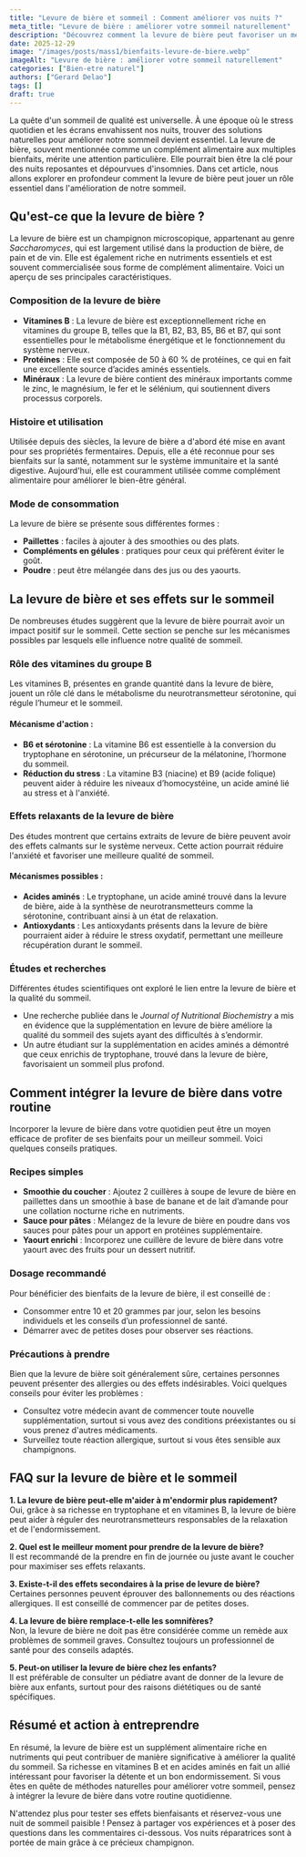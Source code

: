 ```yaml
---
title: "Levure de bière et sommeil : Comment améliorer vos nuits ?"
meta_title: "Levure de bière : améliorer votre sommeil naturellement"
description: "Découvrez comment la levure de bière peut favoriser un meilleur sommeil et améliorer votre bien-être. Informez-vous sur ses bienfaits dès maintenant !"
date: 2025-12-29
image: "/images/posts/mass1/bienfaits-levure-de-biere.webp"
imageAlt: "Levure de bière : améliorer votre sommeil naturellement"
categories: ["Bien-etre naturel"]
authors: ["Gerard Delao"]
tags: []
draft: true
---
```


La quête d'un sommeil de qualité est universelle. À une époque où le stress quotidien et les écrans envahissent nos nuits, trouver des solutions naturelles pour améliorer notre sommeil devient essentiel. La levure de bière, souvent mentionnée comme un complément alimentaire aux multiples bienfaits, mérite une attention particulière. Elle pourrait bien être la clé pour des nuits reposantes et dépourvues d'insomnies. Dans cet article, nous allons explorer en profondeur comment la levure de bière peut jouer un rôle essentiel dans l'amélioration de notre sommeil.

## Qu'est-ce que la levure de bière ?

La levure de bière est un champignon microscopique, appartenant au genre *Saccharomyces*, qui est largement utilisé dans la production de bière, de pain et de vin. Elle est également riche en nutriments essentiels et est souvent commercialisée sous forme de complément alimentaire. Voici un aperçu de ses principales caractéristiques.

### Composition de la levure de bière

- **Vitamines B** : La levure de bière est exceptionnellement riche en vitamines du groupe B, telles que la B1, B2, B3, B5, B6 et B7, qui sont essentielles pour le métabolisme énergétique et le fonctionnement du système nerveux.
- **Protéines** : Elle est composée de 50 à 60 % de protéines, ce qui en fait une excellente source d’acides aminés essentiels.
- **Minéraux** : La levure de bière contient des minéraux importants comme le zinc, le magnésium, le fer et le sélénium, qui soutiennent divers processus corporels.

### Histoire et utilisation

Utilisée depuis des siècles, la levure de bière a d'abord été mise en avant pour ses propriétés fermentaires. Depuis, elle a été reconnue pour ses bienfaits sur la santé, notamment sur le système immunitaire et la santé digestive. Aujourd'hui, elle est couramment utilisée comme complément alimentaire pour améliorer le bien-être général.

### Mode de consommation

La levure de bière se présente sous différentes formes :
- **Paillettes** : faciles à ajouter à des smoothies ou des plats.
- **Compléments en gélules** : pratiques pour ceux qui préfèrent éviter le goût.
- **Poudre** : peut être mélangée dans des jus ou des yaourts.

## La levure de bière et ses effets sur le sommeil

De nombreuses études suggèrent que la levure de bière pourrait avoir un impact positif sur le sommeil. Cette section se penche sur les mécanismes possibles par lesquels elle influence notre qualité de sommeil.

### Rôle des vitamines du groupe B

Les vitamines B, présentes en grande quantité dans la levure de bière, jouent un rôle clé dans le métabolisme du neurotransmetteur sérotonine, qui régule l’humeur et le sommeil.

#### Mécanisme d'action :

- **B6 et sérotonine** : La vitamine B6 est essentielle à la conversion du tryptophane en sérotonine, un précurseur de la mélatonine, l’hormone du sommeil.
- **Réduction du stress** : La vitamine B3 (niacine) et B9 (acide folique) peuvent aider à réduire les niveaux d’homocystéine, un acide aminé lié au stress et à l'anxiété.

### Effets relaxants de la levure de bière

Des études montrent que certains extraits de levure de bière peuvent avoir des effets calmants sur le système nerveux. Cette action pourrait réduire l'anxiété et favoriser une meilleure qualité de sommeil.

#### Mécanismes possibles :

- **Acides aminés** : Le tryptophane, un acide aminé trouvé dans la levure de bière, aide à la synthèse de neurotransmetteurs comme la sérotonine, contribuant ainsi à un état de relaxation.
- **Antioxydants** : Les antioxydants présents dans la levure de bière pourraient aider à réduire le stress oxydatif, permettant une meilleure récupération durant le sommeil.

### Études et recherches

Différentes études scientifiques ont exploré le lien entre la levure de bière et la qualité du sommeil.

- Une recherche publiée dans le *Journal of Nutritional Biochemistry* a mis en évidence que la supplémentation en levure de bière améliore la qualité du sommeil des sujets ayant des difficultés à s’endormir.
- Un autre étudiant sur la supplémentation en acides aminés a démontré que ceux enrichis de tryptophane, trouvé dans la levure de bière, favorisaient un sommeil plus profond.

## Comment intégrer la levure de bière dans votre routine

Incorporer la levure de bière dans votre quotidien peut être un moyen efficace de profiter de ses bienfaits pour un meilleur sommeil. Voici quelques conseils pratiques.

### Recipes simples

- **Smoothie du coucher** : Ajoutez 2 cuillères à soupe de levure de bière en paillettes dans un smoothie à base de banane et de lait d’amande pour une collation nocturne riche en nutriments.
- **Sauce pour pâtes** : Mélangez de la levure de bière en poudre dans vos sauces pour pâtes pour un apport en protéines supplémentaire.
- **Yaourt enrichi** : Incorporez une cuillère de levure de bière dans votre yaourt avec des fruits pour un dessert nutritif.

### Dosage recommandé

Pour bénéficier des bienfaits de la levure de bière, il est conseillé de :

- Consommer entre 10 et 20 grammes par jour, selon les besoins individuels et les conseils d’un professionnel de santé.
- Démarrer avec de petites doses pour observer ses réactions.

### Précautions à prendre

Bien que la levure de bière soit généralement sûre, certaines personnes peuvent présenter des allergies ou des effets indésirables. Voici quelques conseils pour éviter les problèmes :

- Consultez votre médecin avant de commencer toute nouvelle supplémentation, surtout si vous avez des conditions préexistantes ou si vous prenez d'autres médicaments.
- Surveillez toute réaction allergique, surtout si vous êtes sensible aux champignons.

## FAQ sur la levure de bière et le sommeil 

**1. La levure de bière peut-elle m'aider à m'endormir plus rapidement?**  
Oui, grâce à sa richesse en tryptophane et en vitamines B, la levure de bière peut aider à réguler des neurotransmetteurs responsables de la relaxation et de l'endormissement.

**2. Quel est le meilleur moment pour prendre de la levure de bière?**  
Il est recommandé de la prendre en fin de journée ou juste avant le coucher pour maximiser ses effets relaxants.

**3. Existe-t-il des effets secondaires à la prise de levure de bière?**  
Certaines personnes peuvent éprouver des ballonnements ou des réactions allergiques. Il est conseillé de commencer par de petites doses.

**4. La levure de bière remplace-t-elle les somnifères?**  
Non, la levure de bière ne doit pas être considérée comme un remède aux problèmes de sommeil graves. Consultez toujours un professionnel de santé pour des conseils adaptés.

**5. Peut-on utiliser la levure de bière chez les enfants?**  
Il est préférable de consulter un pédiatre avant de donner de la levure de bière aux enfants, surtout pour des raisons diététiques ou de santé spécifiques.

## Résumé et action à entreprendre

En résumé, la levure de bière est un supplément alimentaire riche en nutriments qui peut contribuer de manière significative à améliorer la qualité du sommeil. Sa richesse en vitamines B et en acides aminés en fait un allié intéressant pour favoriser la détente et un bon endormissement. Si vous êtes en quête de méthodes naturelles pour améliorer votre sommeil, pensez à intégrer la levure de bière dans votre routine quotidienne.

N'attendez plus pour tester ses effets bienfaisants et réservez-vous une nuit de sommeil paisible ! Pensez à partager vos expériences et à poser des questions dans les commentaires ci-dessous. Vos nuits réparatrices sont à portée de main grâce à ce précieux champignon.

